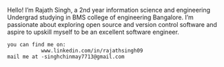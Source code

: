 Hello! I’m Rajath Singh, 
  a 2nd year information science and engineering Undergrad studying in BMS college of engineering Bangalore.
    I’m passionate about exploring open source and version control software and aspire to upskill myself to be an excellent software engineer.
    
    you can find me on:
               www.linkedin.com/in/rajathsingh09           
    mail me at -singhchinmay7713@gmail.com
